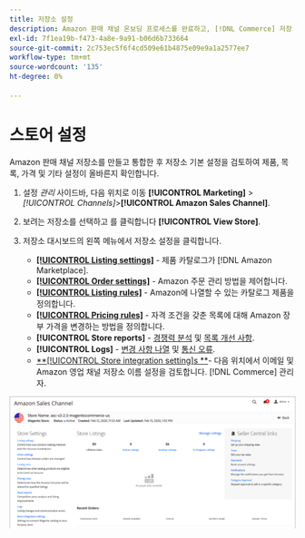 ```yaml
---
title: 저장소 설정
description: Amazon 판매 채널 온보딩 프로세스를 완료하고, [!DNL Commerce] 저장 설정.
exl-id: 7f1ea19b-f473-4a8e-9a91-b06d6b733664
source-git-commit: 2c753ec5f6f4cd509e61b4875e09e9a1a2577ee7
workflow-type: tm+mt
source-wordcount: '135'
ht-degree: 0%

---
```


# 스토어 설정

Amazon 판매 채널 저장소를 만들고 통합한 후 저장소 기본 설정을 검토하여 제품, 목록, 가격 및 기타 설정이 올바른지 확인합니다.

1. 설정 _관리_ 사이드바, 다음 위치로 이동 **[!UICONTROL Marketing]** > _[!UICONTROL Channels]_>**[!UICONTROL Amazon Sales Channel]**.

1. 보려는 저장소를 선택하고 를 클릭합니다 **[!UICONTROL View Store]**.

1. 저장소 대시보드의 왼쪽 메뉴에서 저장소 설정을 클릭합니다.

   - [**[!UICONTROL Listing settings]**](./listing-settings.md) - 제품 카탈로그가 [!DNL Amazon Marketplace].
   - [**[!UICONTROL Order settings]**](./order-settings.md) - Amazon 주문 관리 방법을 제어합니다.
   - [**[!UICONTROL Listing rules]**](./listing-rules.md) - Amazon에 나열할 수 있는 카탈로그 제품을 정의합니다.
   - [**[!UICONTROL Pricing rules]**](./pricing-products.md) - 자격 조건을 갖춘 목록에 대해 Amazon 장부 가격을 변경하는 방법을 정의합니다.
   - **[!UICONTROL Store reports]** - [경쟁력 분석](./competitive-price-analysis.md) 및 [목록 개선 사항](./listing-improvements.md).
   - **[!UICONTROL Logs]** - [변경 사항 나열](./listing-changes-log.md) 및 [통신 오류](./communication-errors-log.md).
   - [**[!UICONTROL Store integration setting]s **](./store-integration-settings.md)- 다음 위치에서 이메일 및 Amazon 영업 채널 저장소 이름 설정을 검토합니다. [!DNL Commerce] 관리자.

![대시보드 저장](assets/ob-store-review.png)
